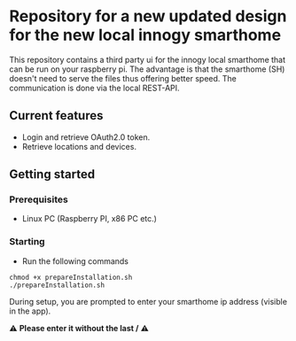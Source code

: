 # Repository for a new updated design for the new local innogy smarthome 

This repository contains a third party ui for the innogy local smarthome that can be run on your raspberry pi.
The advantage is that the smarthome (SH) doesn't need to serve the files thus offering better speed. 
The communication is done via the local REST-API.


## Current features
- Login and retrieve OAuth2.0 token.
- Retrieve locations and devices.

## Getting started

### Prerequisites
- Linux PC (Raspberry PI, x86 PC etc.)

### Starting
- Run the following commands

```
chmod +x prepareInstallation.sh
./prepareInstallation.sh
```

During setup, you are prompted to enter your smarthome ip address (visible in the app).

⚠ **Please enter it without the last /** ⚠